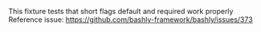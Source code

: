 This fixture tests that short flags default and required work properly
Reference issue: https://github.com/bashly-framework/bashly/issues/373